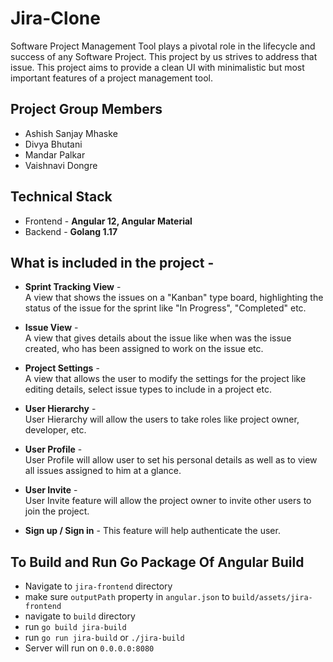# Jira-Clone
Software Project Management Tool plays a pivotal role in the lifecycle and success of any Software Project. This project by us strives to address that issue. This project aims to provide a clean UI with minimalistic but most important features of a project management tool.  
  

## Project Group Members
- Ashish Sanjay Mhaske
- Divya Bhutani
- Mandar Palkar
- Vaishnavi Dongre 


## Technical Stack
- Frontend - **Angular 12, Angular Material**
- Backend - **Golang 1.17**


## What is included in the project -

- **Sprint Tracking View** -  
A view that shows the issues on a "Kanban" type board, highlighting the status of the issue for the sprint like "In Progress", "Completed" etc.  

- **Issue View** -  
A view that gives details about the issue like when was the issue created, who has been assigned to work on the issue etc. 

- **Project Settings** -  
A view that allows the user to modify the settings for the project like editing details, select issue types to include in a project etc.  

- **User Hierarchy** -    
User Hierarchy will allow the users to take roles like project owner, developer, etc.

- **User Profile** -  
User Profile will allow user to set his personal details as well as to view all issues assigned to him at a glance.

- **User Invite** -  
User Invite feature will allow the project owner to invite other users to join the project.

- **Sign up / Sign in** -
This feature will help authenticate the user.


## To Build and Run Go Package Of Angular Build
- Navigate to `jira-frontend` directory
- make sure `outputPath` property in `angular.json` to `build/assets/jira-frontend`
- navigate to `build` directory
- run `go build jira-build`
- run `go run jira-build` or `./jira-build`
- Server will run on `0.0.0.0:8080`






